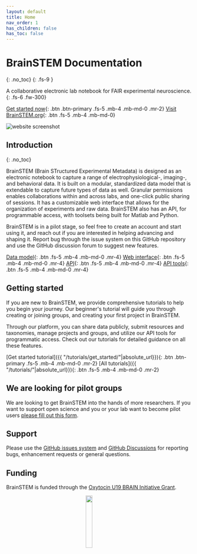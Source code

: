 ```yaml
---
layout: default
title: Home
nav_order: 1
has_children: false
has_toc: false
---
```


# BrainSTEM Documentation
{: .no_toc}
{: .fs-9 }

A collaborative electronic lab notebook for FAIR experimental neuroscience.
{: .fs-6 .fw-300}

[Get started now](#getting-started){: .btn .btn-primary .fs-5 .mb-4 .mb-md-0 .mr-2} [Visit BrainSTEM.org](https://www.brainstem.org/){: .btn .fs-5 .mb-4 .mb-md-0}

![website screenshot](/assets/images/website_screenshot_v2.jpg)

## Introduction
{: .no_toc}

BrainSTEM (Brain STructured Experimental Metadata) is designed as an electronic notebook to capture a range of electrophysiological-, imaging-, and behavioral data. It is built on a modular, standardized data model that is extendable to capture future types of data as well. Granular permissions enables collaborations within and across labs, and one-click public sharing of sessions. It has a customizable web interface that allows for the organization of experiments and raw data. BrainSTEM also has an API, for programmable access, with toolsets being built for Matlab and Python.

BrainSTEM is in a pilot stage, so feel free to create an account and start using it, and reach out if you are interested in helping advancing and shaping it. Report bug through the issue system on this GitHub repository and use the GitHub discussion forum to suggest new features.

[Data model]({{"/datamodel/"|absolute_url}}){: .btn .fs-5 .mb-4 .mb-md-0 .mr-4} [Web interface]({{"/webinterface/"|absolute_url}}){: .btn .fs-5 .mb-4 .mb-md-0 .mr-4} [API]({{"/api/"|absolute_url}}){: .btn .fs-5 .mb-4 .mb-md-0 .mr-4} [API tools]({{"/api-tools/"|absolute_url}}){: .btn .fs-5 .mb-4 .mb-md-0 .mr-4}

## Getting started

If you are new to BrainSTEM, we provide comprehensive tutorials to help you begin your journey. Our beginner's tutorial will guide you through creating or joining groups, and creating your first project in BrainSTEM.

Through our platform, you can share data publicly, submit resources and taxonomies, manage projects and groups, and utilize our API tools for programmatic access. Check out our tutorials for detailed guidance on all these features.

[Get started tutorial]({{ "/tutorials/get_started/"|absolute_url}}){: .btn .btn-primary .fs-5 .mb-4 .mb-md-0 .mr-2}
[All tutorials]({{ "/tutorials/"|absolute_url}}){: .btn .fs-5 .mb-4 .mb-md-0 .mr-2}

## We are looking for pilot groups

We are looking to get BrainSTEM into the hands of more researchers. If you want to support open science and you or your lab want to become pilot users [please fill out this form](https://docs.google.com/forms/d/e/1FAIpQLSctFj4ek5Ib-1FQoi9KeGzCkg6o-cuM26oggNu8FYeKRqNpwg/viewform).

## Support

Please use the [GitHub issues system](https://github.com/brainstem-org/brainstem_support/issues) and [GitHub Discussions](https://github.com/brainstem-org/brainstem_support/discussions) for reporting bugs, enhancement requests or general questions.

## Funding

BrainSTEM is funded through the [Oxytocin U19 BRAIN Initiative Grant](https://med.nyu.edu/departments-institutes/neuroscience/research/shared-research-resources/oxytocin-u19-brain-initiative-grant).

<p align="center">
	<img src="/assets/images/brain_initiative.png" width="19%">&emsp;&emsp;&emsp;&emsp;
</p>